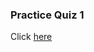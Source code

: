 ### Practice Quiz 1

Click [here](https://www.coursera.org/learn/introduction-to-software-engineering/quiz/zcgzX/overview-of-software-engineering/view-attempt) 
